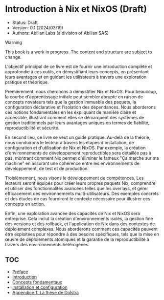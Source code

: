 # Introduction à Nix et NixOS (Draft)

- Status: Draft
- Version: 0.1 (2024/03/19)
- Authors: Abilian Labs (a division of Abilian SAS)

> [!WARNING]
> This book is a work in progress. The content and structure are subject to change.

L'objectif principal de ce livre est de fournir une introduction complète et approfondie à ces outils, en démystifiant leurs concepts, en présentant leurs avantages et en guidant les utilisateurs à travers une exploration pratique et théorique.

Premièrement, nous cherchons à démystifier Nix et NixOS. Pour beaucoup, la courbe d'apprentissage initiale peut sembler abrupte en raison de concepts novateurs tels que la gestion immuable des paquets, la configuration déclarative et l'isolation des dépendances. Nous aborderons ces notions fondamentales en les expliquant de manière claire et accessible, illustrant comment elles se démarquent des systèmes de gestion traditionnels par leurs avantages uniques en termes de fiabilité, reproductibilité et sécurité.

En second lieu, ce livre se veut un guide pratique. Au-delà de la théorie, nous conduirons le lecteur à travers les étapes d'installation, de configuration et d'utilisation de Nix et NixOS. Par exemple, la création d'environnements de développement reproductibles sera détaillée pas à pas, montrant comment Nix permet d'éliminer le fameux "Ça marche sur ma machine" en assurant une cohérence entre les environnements de développement, de test et de production.

Troisièmement, nous visons le développement de compétences. Les lecteurs seront équipés pour créer leurs propres paquets Nix, comprendre et utiliser des fonctionnalités avancées telles que les overlays, et gérer efficacement des environnements multi-utilisateurs. Des exemples concrets et des études de cas fourniront le contexte nécessaire pour illustrer ces concepts en action.

Enfin, une exploration avancée des capacités de Nix et NixOS sera entreprise. Cela inclut la création d'environnements isolés, la gestion fine des versions et des rollback, et l'application de Nix dans des contextes de déploiement complexes. Nous aborderons comment ces capacités peuvent être exploitées pour répondre à des besoins spécifiques, tels que la mise en œuvre de déploiements atomiques et la garantie de la reproductibilité à travers des environnements hétérogènes.

## TOC

- [Préface](./chap01.md)
- [Introduction](./chap02.md)
- [Concepts fondamentaux](./chap03.md)
- [Installation et configuration](./chap04.md)
- [Appendice 1: La thèse de Dolstra](./chap99.md)
